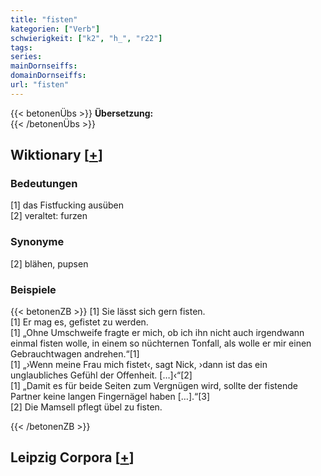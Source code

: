 ```yaml
---
title: "fisten"
kategorien: ["Verb"]
schwierigkeit: ["k2", "h_", "r22"]
tags:
series:
mainDornseiffs:
domainDornseiffs:
url: "fisten"
---
```


{{< betonenÜbs >}}
**Übersetzung:**  
{{< /betonenÜbs >}}

## Wiktionary [[+](https://de.wiktionary.org/wiki/fisten)]

### Bedeutungen
[1] das Fistfucking ausüben  
[2] veraltet: furzen  

### Synonyme
[2] blähen, pupsen  

### Beispiele
{{< betonenZB >}}
[1] Sie lässt sich gern fisten.  
[1] Er mag es, gefistet zu werden.  
[1] „Ohne Umschweife fragte er mich, ob ich ihn nicht auch irgendwann einmal fisten wolle, in einem so nüchternen Tonfall, als wolle er mir einen Gebrauchtwagen andrehen.“[1]  
[1] „›Wenn meine Frau mich fistet‹, sagt Nick, ›dann ist das ein unglaubliches Gefühl der Offenheit. […]‹“[2]  
[1] „Damit es für beide Seiten zum Vergnügen wird, sollte der fistende Partner keine langen Fingernägel haben […].“[3]  
[2] Die Mamsell pflegt übel zu fisten.  

{{< /betonenZB >}}

## Leipzig Corpora [[+](https://corpora.uni-leipzig.de/en/res?word=fisten&corpusId=deu_newscrawl-public_2018)]


